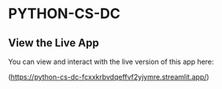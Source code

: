 # PYTHON-CS-DC 
## View the Live App

You can view and interact with the live version of this app here:

(https://python-cs-dc-fcxxkrbvdqeffvf2yjymre.streamlit.app/)
